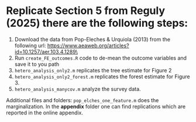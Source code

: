 # Replicate Section 5 from Reguly (2025) there are the following steps:

1. Download the data from  Pop-Eleches & Urquiola (2013) from the following url: https://www.aeaweb.org/articles?id=10.1257/aer.103.4.1289\
2. Run `create_FE_outcomes.R` code to de-mean the outcome variables and save it to you path
3. `hetero_analysis_only2.m` replicates the tree estimate for Figure 2
4. `hetero_analysis_only2_forest.m` replicates the forest estimate for Figure 3.
5. `hetero_analysis_manycov.m` analyze the survey data.

Additional files and folders:
`pop_elches_one_feature.m` does the marginalization.
In the **appendix** folder one can find replications which are reported in the online appendix.